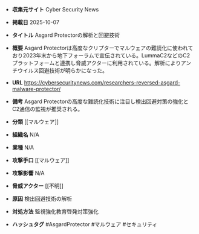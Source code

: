 - **収集元サイト**
Cyber Security News

- **掲載日**
2025-10-07

- **タイトル**
Asgard Protectorの解析と回避技術

- **概要**
Asgard Protectorは高度なクリプターでマルウェアの難読化に使われており2023年末から地下フォーラムで宣伝されている。LummaC2などのC2プラットフォームと連携し脅威アクターに利用されている。解析によりアンチウイルス回避技術が明らかになった。

- **URL**
https://cybersecuritynews.com/researchers-reversed-asgard-malware-protector/

- **備考**
Asgard Protectorの高度な難読化技術に注目し検出回避対策の強化とC2通信の監視が推奨される。

- **分類**
[[マルウェア]]

- **組織名**
N/A

- **業種**
N/A

- **攻撃手口**
[[マルウェア]]

- **攻撃影響**
N/A

- **脅威アクター**
[[不明]]

- **原因**
検出回避技術の解析

- **対処方法**
監視強化教育啓発対策強化

- **ハッシュタグ**
#AsgardProtector #マルウェア #セキュリティ
